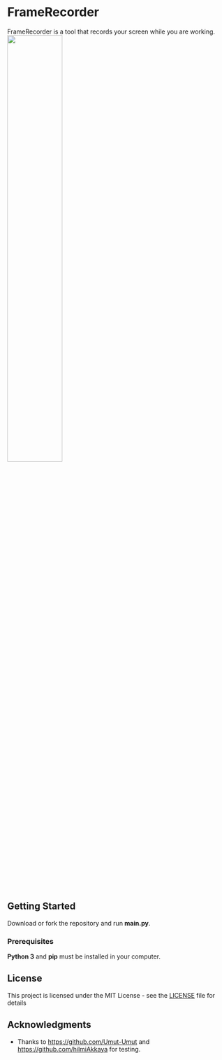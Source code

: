 # FrameRecorder

FrameRecorder is a tool that records your screen while you are working.
<img width=50% src="https://github.com/mehmet-mert/FrameRecorder/blob/master/Docs/open.PNG">


## Getting Started

Download or fork the repository and run <b>main.py</b>.

### Prerequisites

<b>Python 3</b> and <b>pip</b> must be installed in your computer.

## License

This project is licensed under the MIT License - see the [LICENSE](https://github.com/mehmet-mert/FrameRecorder/blob/master/LICENSE) file for details

## Acknowledgments

* Thanks to https://github.com/Umut-Umut and https://github.com/hilmiAkkaya for testing.
